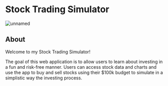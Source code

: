 # Stock Trading Simulator

![unnamed](https://user-images.githubusercontent.com/78752052/166103349-0df1b399-851f-41b5-886b-086a69654eac.png)


## About
Welcome to my Stock Trading Simulator! 

The goal of this web application is to allow users to learn about investing in a fun and risk-free manner. Users can access stock data and charts and use the app to buy and sell stocks using their $100k budget to simulate in a simplistic way the investing process.





